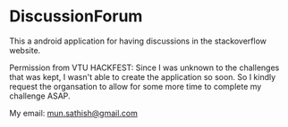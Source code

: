 # DiscussionForum
This a android application for having discussions in the stackoverflow website. 


Permission from VTU HACKFEST:
Since I was unknown to the challenges that was kept, I wasn't able to create the application so soon. So I kindly request the organsation to allow for some more time to complete my challenge ASAP.   

My email: mun.sathish@gmail.com
